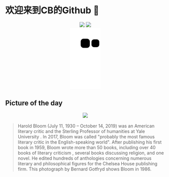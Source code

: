 
# 欢迎来到CB的Github 👋

<div align="center">
  <img height="137px" src="https://github-readme-stats.vercel.app/api?username=SuperCB&show_icons=true&theme=radical" />
  <img height="137px" src="https://github-readme-stats.vercel.app/api/top-langs/?username=SuperCB&hide_title=true&hide_border=true&layout=compact&langs_count=6&text_color=000&icon_color=fff" />
</div>


<div align="center">
    <img src="./contribution-snake/github-contribution-grid-snake.svg" />
</div>



## Picture of the day
<div align="center">
  <img width=400px src="https://upload.wikimedia.org/wikipedia/commons/thumb/9/91/Harold_Bloom%2C_literary_critic%2C_author%2C_teacher_at_Yale.jpg/500px-Harold_Bloom%2C_literary_critic%2C_author%2C_teacher_at_Yale.jpg" />
</div>

>Harold Bloom  (July 11, 1930 – October 14, 2019) was an American literary critic and the  Sterling Professor  of  humanities  at  Yale University . In 2017, Bloom was called "probably the most famous literary critic in the English-speaking world". After publishing his first book in 1959, Bloom wrote more than 50 books, including over 40 books of  literary criticism , several books discussing religion, and one novel. He edited hundreds of anthologies concerning numerous literary and philosophical figures for the  Chelsea House  publishing firm. This photograph by  Bernard Gotfryd  shows Bloom in 1986.


